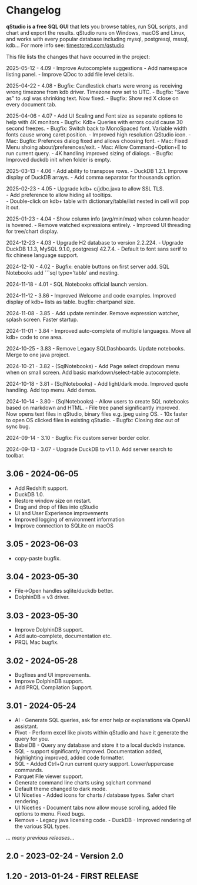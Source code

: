 # Changelog

**qStudio is a free SQL GUI** that lets you browse tables,
run SQL scripts, and chart and export the results.
qStudio runs on Windows, macOS and Linux, and works with
every popular database including mysql, postgresql, mssql, kdb…
For more info see:
[timestored.com/qstudio](https://timestored.com/qstudio)

This file lists the changes that have occurred in the project:

2025-05-12 - 4.09   - Improve Autocomplete suggestions
					- Add namespace listing panel.
					- Improve QDoc to add file level details.
     
2025-04-22 - 4.08   - Bugfix: Candlestick charts were wrong as receiving wrong timezone from kdb driver. Timezone now set to UTC.
					- Bugfix: "Save as" to .sql was shrinking text. Now fixed.
					- Bugfix: Show red X close on every document tab.					

2025-04-06 - 4.07   - Add UI Scaling and Font size as separate options to help with 4K monitors
					- Bugfix: Kdb+ Queries with errors could cause 30 second freezes.
					- Bugfix: Switch back to MonoSpaced font. Variable width fonts cause wrong caret position.
					- Improved high resolution QStudio icon.
					- Mac: Bugfix: Prefences dialog fixed and allows choosing font.
					- Mac: Fixed Menu shoing about/preferences/exit.
					- Mac: Allow Command+Option+E to run current query.
					- 4K handling improved sizing of dialogs.
					- Bugfix: Improved duckdb init when folder is empty.

2025-03-13 - 4.06   - Add ability to transpose rows.
					- DuckDB 1.2.1. Improve display of DuckDB arrays.
					- Add comma separator for thousands option.

2025-02-23 - 4.05   - Upgrade kdb+ c/jdbc.java to allow SSL TLS. 		
					- Add preference to allow hiding all tooltips.	
					- Double-click on kdb+ table with dictionary/table/list nested in cell will pop it out. 	
					
2025-01-23 - 4.04   - Show column info (avg/min/max) when column header is hovered.
					- Remove watched expressions entirely.
					- Improved UI threading for tree/chart display.
					
2024-12-23 - 4.03   - Upgrade H2 database to version 2.2.224.
					- Upgrade DuckDB 1.1.3, MySQL 9.1.0, postgresql 42.7.4.
					- Default to font sans serif to fix chinese language support.

2024-12-10 - 4.02   - Bugfix: enable buttons on first server add. SQL Notebooks add ```sql type='table' and nesting.

2024-11-18 - 4.01   - SQL Notebooks official launch version. 

2024-11-12 - 3.86   - Improved Welcome and code examples. Improved display of kdb+ lists as table. bugfix: chartpanel size.

2024-11-08 - 3.85   - Add update reminder. Remove expression watcher, splash screen. Faster startup.

2024-11-01 - 3.84   - Improved auto-complete of multiple languages. Move all kdb+ code to one area.

2024-10-25 - 3.83   - Remove Legacy SQLDashboards. Update notebooks. Merge to one java project.

2024-10-21 - 3.82   - (SqlNotebooks) - Add Page select dropdown menu when on small screen. Add basic markdown/select-table autocomplete.

2024-10-18 - 3.81   - (SqlNotebooks) - Add light/dark mode. Improved quote handling. Add top menu. Add demos.

2024-10-14 - 3.80   - (SqlNotebooks) - Allow users to create SQL notebooks based on markdown and HTML.
					- File tree panel significantly improved. Now opens text files in qStudio, binary files e.g. jpeg using OS.
					- 10x faster to open OS clicked files in existing qStudio.
					- Bugfix: Closing doc out of sync bug. 

2024-09-14 - 3.10   - Bugfix: Fix custom server border color.

2024-09-13 - 3.07   - Upgrade DuckDB to v1.1.0. Add server search to toolbar. 

## 3.06 - 2024-06-05 
- Add Redshift support.
- DuckDB 1.0.
- Restore window size on restart.
- Drag and drop of files into qStudio
- UI and User Experience improvements
- Improved logging of environment information
- Improve connection to SQLite on macOS

## 3.05 - 2023-06-03 
- copy-paste bugfix.

## 3.04 - 2023-05-30 
- File->Open handles sqlite/duckdb better. 
- DolphinDB = v3 driver.

## 3.03 - 2023-05-30

- Improve DolphinDB support.
- Add auto-complete, documentation etc. 
- PRQL Mac bugfix.

## 3.02 - 2024-05-28   
- Bugfixes and UI improvements. 
- Improve DolphinDB support. 
- Add PRQL Compilation Support.

## 3.01 - 2024-05-24 
- AI - Generate SQL queries, ask for error help or explanations via OpenAI assistant.
- Pivot - Perform excel like pivots within qStudio and have it generate the query for you.
- BabelDB - Query any database and store it to a local duckdb instance.  
- SQL - support significantly improved. Documentation added, highlighting improved, added code formatter. 
- SQL - Added Ctrl+Q run current query support. Lower/uppercase commands.  
- Parquet File viewer support.
- Generate command line charts using sqlchart command 
- Default theme changed to dark mode.  
- UI Niceties - Added icons for charts / database types. Safer chart rendering. 
- UI Niceties - Document tabs now allow mouse scrolling, added file options to menu. Fixed bugs. 
- Remove - Legacy java licensing code.
					- DuckDB - Improved rendering of the various SQL types.

*... many previous releases...*

## 2.0 - 2023-02-24 - Version 2.0

## 1.20 - 2013-01-24 - FIRST RELEASE
